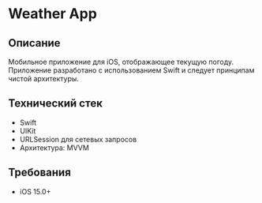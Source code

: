 # Weather App

## Описание
Мобильное приложение для iOS, отображающее текущую погоду. Приложение разработано с использованием Swift и следует принципам чистой архитектуры.

## Технический стек
- Swift
- UIKit
- URLSession для сетевых запросов
- Архитектура: MVVM

## Требования
- iOS 15.0+
